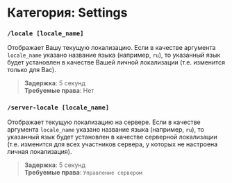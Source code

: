 # Категория: **Settings**
### `/locale [locale_name]`
Отображает Вашу текущую локализацию. Если в качестве аргумента
`locale_name` указано название языка (например, `ru`), то указанный язык
будет установлен в качестве Вашей личной локализации (т.е. изменится
только для Вас).

> **Задержка**: 5 секунд   
> **Требуемые права**: Нет

### `/server-locale [locale_name]`
Отображает текущую локализацию на сервере. Если в качестве аргумента
`locale_name` указано название языка (например, `ru`), то указанный язык
будет установлен в качестве серверной локализации (т.е. изменится
для всех участников сервера, у которых не настроена личная локализация).

> **Задержка**: 5 секунд   
> **Требуемые права**: `Управление сервером`
